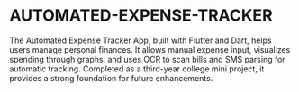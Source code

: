 # AUTOMATED-EXPENSE-TRACKER
The Automated Expense Tracker App, built with Flutter and Dart, helps users manage personal finances. It allows manual expense input, visualizes spending through graphs, and uses OCR to scan bills and SMS parsing for automatic tracking. Completed as a third-year college mini project, it provides a strong foundation for future enhancements.
